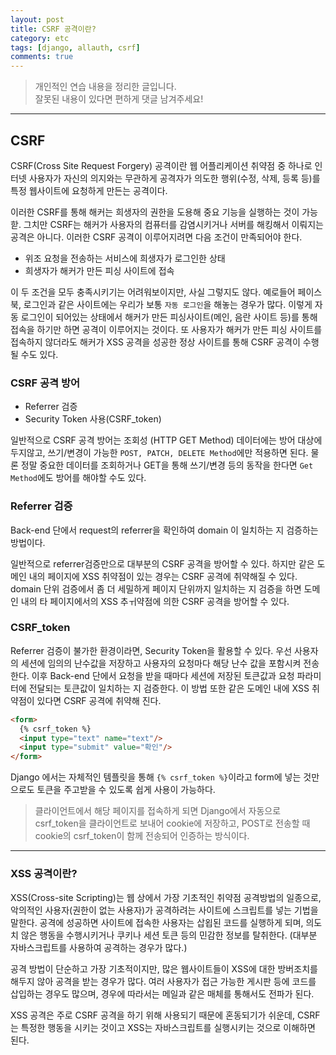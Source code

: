 ```yaml
---
layout: post
title: CSRF 공격이란?
category: etc
tags: [django, allauth, csrf]
comments: true
---
```


> 개인적인 연습 내용을 정리한 글입니다.     
잘못된 내용이 있다면 편하게 댓글 남겨주세요!  


<hr>

## CSRF

CSRF(Cross Site Request Forgery) 공격이란 웹 어플리케이션 취약점 중 하나로 인터넷 사용자가 자신의 의지와는 무관하게 공격자가 의도한 행위(수정, 삭제, 등록 등)를 특정 웹사이트에 요청하게 만든는 공격이다.

이러한 CSRF를 통해 해커는 희생자의 권한을 도용해 중요 기능을 실행하는 것이 가능핟. 그치만 CSRF는 해커가 사용자의 컴퓨터를 감염시키거나 서버를 해킹해서 이뤄지는 공격은 아니다. 이러한 CSRF 공격이 이루어지려면 다음 조건이 만족되어야 한다.

- 위조 요청을 전송하는 서비스에 희생자가 로그인한 상태
- 희생자가 해커가 만든 피싱 사이트에 접속

이 두 조건을 모두 충족시키기는 어려워보이지만, 사실 그렇지도 않다. 예로들어 페이스북, 로그인과 같은 사이트에는 우리가 보통 `자동 로그인`을 해놓는 경우가 많다. 이렇게 자동 로그인이 되어있는 상태에서 해커가 만든 피싱사이트(메인, 음란 사이트 등)를 통해 접속을 하기만 하면 공격이 이루어지는 것이다. 또 사용자가 해커가 만든 피싱 사이트를 접속하지 않더라도 해커가 XSS 공격을 성공한 정상 사이트를 통해 CSRF 공격이 수행될 수도 있다.


### CSRF 공격 방어

- Referrer 검증
- Security Token 사용(CSRF_token)

일반적으로 CSRF 공격 방어는 조회성 (HTTP GET Method) 데이터에는 방어 대상에 두지않고, 쓰기/변경이 가능한 `POST, PATCH, DELETE Method`에만 적용하면 된다. 물론 정말 중요한 데이터를 조회하거나 GET을 통해 쓰기/변경 등의 동작을 한다면 `Get Method`에도 방어를 해야할 수도 있다.


### Referrer 검증

Back-end 단에서 request의 referrer을 확인하여 domain 이 일치하는 지 검증하는 방법이다.

일반적으로 referrer검증만으로 대부분의 CSRF 공격을 방어할 수 있다. 하지만 같은 도메인 내의 페이지에 XSS 취약점이 있는 경우는 CSRF 공격에 취약해질 수 있다. domain 단위 검증에서 좀 더 세밀하게 페이지 단위까지 일치하는 지 검증을 하면 도메인 내의 타 페이지에서의 XSS 추ㅟ약점에 의한 CSRF 공격을 방어할 수 있다.


### CSRF_token

Referrer 검증이 불가한 환경이라면, Security Token을 활용할 수 있다. 우선 사용자의 세션에 임의의 난수값을 저장하고 사용자의 요청마다 해당 난수 값을 포함시켜 전송한다. 이후 Back-end 단에서 요청을 받을 때마다 세션에 저장된 토큰값과 요청 파라미터에 전달되는 토큰값이 일치하는 지 검증한다. 이 방법 또한 같은 도메인 내에 XSS 취약점이 있다면 CSRF 공격에 취약해 진다.


```html
<form>
  {% csrf_token %}
  <input type="text" name="text"/>
  <input type="submit" value="확인"/>
</form>
```


Django 에서는 자체적인 템플릿을 통해 `{% csrf_token %}`이라고 form에 넣는 것만으로도 토큰을 주고받을 수 있도록 쉽게 사용이 가능하다.

> 클라이언트에서 해당 페이지를 접속하게 되면 Django에서 자동으로 csrf_token을 클라이언트로 보내어 cookie에 저장하고, POST로 전송할 때 cookie의 csrf_token이 함께 전송되어 인증하는 방식이다.



<hr>

### XSS 공격이란?

XSS(Cross-site Scripting)는 웹 상에서 가장 기초적인 취약점 공격방법의 일종으로, 악의적인 사용자(권한이 없는 사용자)가 공격하려는 사이트에 스크립트를 넣는 기법을 말한다. 공격에 성공하면 사이트에 접속한 사용자는 삽욉된 코드를 실행하게 되며, 의도치 않은 행동을 수행시키거나 쿠키나 세션 토큰 등의 민감한 정보를 탈취한다. (대부분 자바스크립트를 사용하여 공격하는 경우가 많다.)

공격 방법이 단순하고 가장 기초적이지만, 많은 웹사이트들이 XSS에 대한 방버조치를 해두지 않아 공격을 받는 경우가 많다. 여러 사용자가 접근 가능한 게시판 등에 코드를 삽입하는 경우도 많으며, 경우에 따라서는 메일과 같은 매체를 통해서도 전파가 된다.

XSS 공격은 주로 CSRF 공격을 하기 위해 사용되기 때문에 혼동되기가 쉬운데, CSRF는 특정한 행동을 시키는 것이고 XSS는 자바스크립트를 실행시키는 것으로 이해하면 된다.

